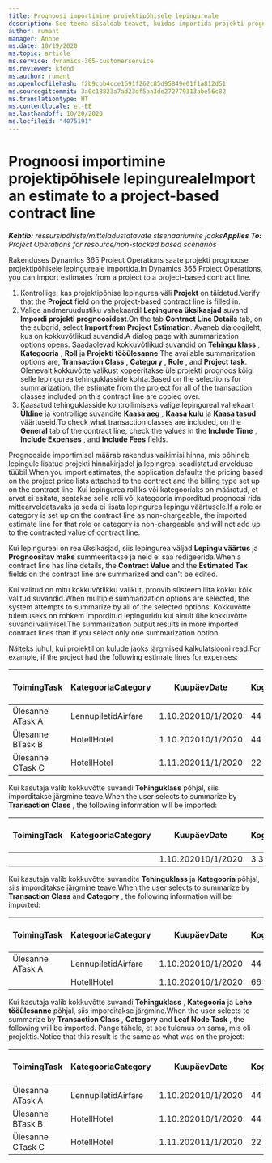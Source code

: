 ```yaml
---
title: Prognoosi importimine projektipõhisele lepingureale
description: See teema sisaldab teavet, kuidas importida projekti prognoose lepingureale.
author: rumant
manager: Annbe
ms.date: 10/19/2020
ms.topic: article
ms.service: dynamics-365-customerservice
ms.reviewer: kfend
ms.author: rumant
ms.openlocfilehash: f2b9cbb4cce1691f262c85d95849e01f1a812d51
ms.sourcegitcommit: 3a0c18823a7ad23df5aa3de272779313abe56c82
ms.translationtype: HT
ms.contentlocale: et-EE
ms.lasthandoff: 10/20/2020
ms.locfileid: "4075191"
---
```

# <a name="import-an-estimate-to-a-project-based-contract-line"></a><span data-ttu-id="dae8e-103">Prognoosi importimine projektipõhisele lepingureale</span><span class="sxs-lookup"><span data-stu-id="dae8e-103">Import an estimate to a project-based contract line</span></span>

<span data-ttu-id="dae8e-104">_**Kehtib:** ressursipõhiste/mitteladustatavate stsenaariumite jaoks_</span><span class="sxs-lookup"><span data-stu-id="dae8e-104">_**Applies To:** Project Operations for resource/non-stocked based scenarios_</span></span>

<span data-ttu-id="dae8e-105">Rakenduses Dynamics 365 Project Operations saate projekti prognoose projektipõhisele lepingureale importida.</span><span class="sxs-lookup"><span data-stu-id="dae8e-105">In Dynamics 365 Project Operations, you can import estimates from a project to a project-based contract line.</span></span>

1. <span data-ttu-id="dae8e-106">Kontrollige, kas projektipõhise lepingurea väli **Projekt** on täidetud.</span><span class="sxs-lookup"><span data-stu-id="dae8e-106">Verify that the **Project** field on the project-based contract line is filled in.</span></span>
2. <span data-ttu-id="dae8e-107">Valige andmeruudustiku vahekaardil **Lepingurea üksikasjad** suvand **Impordi projekti prognoosidest**.</span><span class="sxs-lookup"><span data-stu-id="dae8e-107">On the tab **Contract Line Details** tab, on the subgrid, select **Import from Project Estimation**.</span></span> <span data-ttu-id="dae8e-108">Avaneb dialoogileht, kus on kokkuvõtlikud suvandid.</span><span class="sxs-lookup"><span data-stu-id="dae8e-108">A dialog page with summarization options opens.</span></span> <span data-ttu-id="dae8e-109">Saadaolevad kokkuvõtlikud suvandid on **Tehingu klass** , **Kategooria** , **Roll** ja **Projekti tööülesanne**.</span><span class="sxs-lookup"><span data-stu-id="dae8e-109">The available summarization options are, **Transaction Class** , **Category** , **Role** , and **Project task**.</span></span> <span data-ttu-id="dae8e-110">Olenevalt kokkuvõtte valikust kopeeritakse üle projekti prognoos kõigi selle lepingurea tehinguklasside kohta.</span><span class="sxs-lookup"><span data-stu-id="dae8e-110">Based on the selections for summarization, the estimate from the project for all of the transaction classes included on this contract line are copied over.</span></span> 
3. <span data-ttu-id="dae8e-111">Kaasatud tehinguklasside kontrollimiseks valige lepingureal vahekaart **Üldine** ja kontrollige suvandite **Kaasa aeg** , **Kaasa kulu** ja **Kaasa tasud** väärtuseid.</span><span class="sxs-lookup"><span data-stu-id="dae8e-111">To check what transaction classes are included, on the **General** tab of the contract line, check the values in the **Include Time** , **Include Expenses** , and **Include Fees** fields.</span></span>

<span data-ttu-id="dae8e-112">Prognooside importimisel määrab rakendus vaikimisi hinna, mis põhineb lepingule lisatud projekti hinnakirjadel ja lepingreal seadistatud arvelduse tüübil.</span><span class="sxs-lookup"><span data-stu-id="dae8e-112">When you import estimates, the application defaults the pricing based on the project price lists attached to the contract and the billing type set up on the contract line.</span></span> <span data-ttu-id="dae8e-113">Kui lepingurea rolliks või kategooriaks on määratud, et arvet ei esitata, seatakse selle rolli või kategooria imporditud prognoosi rida mittearveldatavaks ja seda ei lisata lepingurea lepingu väärtusele.</span><span class="sxs-lookup"><span data-stu-id="dae8e-113">If a role or category is set up on the contract line as non-chargeable, the imported estimate line for that role or category is non-chargeable and will not add up to the contracted value of contract line.</span></span>

<span data-ttu-id="dae8e-114">Kui lepingureal on rea üksikasjad, siis lepingurea väljad **Lepingu väärtus** ja **Prognoositav maks** summeeritakse ja neid ei saa redigeerida.</span><span class="sxs-lookup"><span data-stu-id="dae8e-114">When a contract line has line details, the **Contract Value** and the **Estimated Tax** fields on the contract line are summarized and can't be edited.</span></span>

<span data-ttu-id="dae8e-115">Kui valitud on mitu kokkuvõtlikku valikut, proovib süsteem liita kokku kõik valitud suvandid.</span><span class="sxs-lookup"><span data-stu-id="dae8e-115">When multiple summarization options are selected, the system attempts to summarize by all of the selected options.</span></span> <span data-ttu-id="dae8e-116">Kokkuvõtte tulemuseks on rohkem imporditud lepinguridu kui ainult ühe kokkuvõtte suvandi valimisel.</span><span class="sxs-lookup"><span data-stu-id="dae8e-116">The summarization output results in more imported contract lines than if you select only one summarization option.</span></span>

<span data-ttu-id="dae8e-117">Näiteks juhul, kui projektil on kulude jaoks järgmised kalkulatsiooni read.</span><span class="sxs-lookup"><span data-stu-id="dae8e-117">For example, if the project had the following estimate lines for expenses:</span></span>

| <span data-ttu-id="dae8e-118">Toiming</span><span class="sxs-lookup"><span data-stu-id="dae8e-118">Task</span></span> | <span data-ttu-id="dae8e-119">Kategooria</span><span class="sxs-lookup"><span data-stu-id="dae8e-119">Category</span></span> | <span data-ttu-id="dae8e-120">Kuupäev</span><span class="sxs-lookup"><span data-stu-id="dae8e-120">Date</span></span> | <span data-ttu-id="dae8e-121">Kogus</span><span class="sxs-lookup"><span data-stu-id="dae8e-121">Quantity</span></span> | <span data-ttu-id="dae8e-122">Ühiku hind</span><span class="sxs-lookup"><span data-stu-id="dae8e-122">Unit price</span></span> | <span data-ttu-id="dae8e-123">Summa</span><span class="sxs-lookup"><span data-stu-id="dae8e-123">Amount</span></span> |
| --- | --- | --- | --- | --- | --- |
| <span data-ttu-id="dae8e-124">Ülesanne A</span><span class="sxs-lookup"><span data-stu-id="dae8e-124">Task A</span></span> | <span data-ttu-id="dae8e-125">Lennupiletid</span><span class="sxs-lookup"><span data-stu-id="dae8e-125">Airfare</span></span> | <span data-ttu-id="dae8e-126">1.10.2020</span><span class="sxs-lookup"><span data-stu-id="dae8e-126">10/1/2020</span></span> | <span data-ttu-id="dae8e-127">4</span><span class="sxs-lookup"><span data-stu-id="dae8e-127">4</span></span> | <span data-ttu-id="dae8e-128">400</span><span class="sxs-lookup"><span data-stu-id="dae8e-128">400</span></span> | <span data-ttu-id="dae8e-129">1600</span><span class="sxs-lookup"><span data-stu-id="dae8e-129">1600</span></span> |
| <span data-ttu-id="dae8e-130">Ülesanne B</span><span class="sxs-lookup"><span data-stu-id="dae8e-130">Task B</span></span> | <span data-ttu-id="dae8e-131">Hotell</span><span class="sxs-lookup"><span data-stu-id="dae8e-131">Hotel</span></span> | <span data-ttu-id="dae8e-132">1.10.2020</span><span class="sxs-lookup"><span data-stu-id="dae8e-132">10/1/2020</span></span> | <span data-ttu-id="dae8e-133">4</span><span class="sxs-lookup"><span data-stu-id="dae8e-133">4</span></span> | <span data-ttu-id="dae8e-134">200</span><span class="sxs-lookup"><span data-stu-id="dae8e-134">200</span></span> | <span data-ttu-id="dae8e-135">800</span><span class="sxs-lookup"><span data-stu-id="dae8e-135">800</span></span> |
| <span data-ttu-id="dae8e-136">Ülesanne C</span><span class="sxs-lookup"><span data-stu-id="dae8e-136">Task C</span></span> | <span data-ttu-id="dae8e-137">Hotell</span><span class="sxs-lookup"><span data-stu-id="dae8e-137">Hotel</span></span> | <span data-ttu-id="dae8e-138">1.11.2020</span><span class="sxs-lookup"><span data-stu-id="dae8e-138">11/1/2020</span></span> | <span data-ttu-id="dae8e-139">2</span><span class="sxs-lookup"><span data-stu-id="dae8e-139">2</span></span> | <span data-ttu-id="dae8e-140">200</span><span class="sxs-lookup"><span data-stu-id="dae8e-140">200</span></span> | <span data-ttu-id="dae8e-141">400</span><span class="sxs-lookup"><span data-stu-id="dae8e-141">400</span></span> |

<span data-ttu-id="dae8e-142">Kui kasutaja valib kokkuvõtte suvandi **Tehinguklass** põhjal, siis imporditakse järgmine teave.</span><span class="sxs-lookup"><span data-stu-id="dae8e-142">When the user selects to summarize by **Transaction Class** , the following information will be imported:</span></span>

| <span data-ttu-id="dae8e-143">Toiming</span><span class="sxs-lookup"><span data-stu-id="dae8e-143">Task</span></span> | <span data-ttu-id="dae8e-144">Kategooria</span><span class="sxs-lookup"><span data-stu-id="dae8e-144">Category</span></span> | <span data-ttu-id="dae8e-145">Kuupäev</span><span class="sxs-lookup"><span data-stu-id="dae8e-145">Date</span></span> | <span data-ttu-id="dae8e-146">Kogus</span><span class="sxs-lookup"><span data-stu-id="dae8e-146">Quantity</span></span> | <span data-ttu-id="dae8e-147">Ühiku hind</span><span class="sxs-lookup"><span data-stu-id="dae8e-147">Unit price</span></span> | <span data-ttu-id="dae8e-148">Summa</span><span class="sxs-lookup"><span data-stu-id="dae8e-148">Amount</span></span> |
| --- | --- | --- | --- | --- | --- |
| &nbsp;  | &nbsp;  | <span data-ttu-id="dae8e-149">1.10.2020</span><span class="sxs-lookup"><span data-stu-id="dae8e-149">10/1/2020</span></span> | <span data-ttu-id="dae8e-150">3.34</span><span class="sxs-lookup"><span data-stu-id="dae8e-150">3.34</span></span> | <span data-ttu-id="dae8e-151">840</span><span class="sxs-lookup"><span data-stu-id="dae8e-151">840</span></span> | <span data-ttu-id="dae8e-152">2800</span><span class="sxs-lookup"><span data-stu-id="dae8e-152">2800</span></span> |

<span data-ttu-id="dae8e-153">Kui kasutaja valib kokkuvõtte suvandite **Tehinguklass** ja **Kategooria** põhjal, siis imporditakse järgmine teave.</span><span class="sxs-lookup"><span data-stu-id="dae8e-153">When the user selects to summarize by **Transaction Class** and **Category** , the following information will be imported:</span></span>

| <span data-ttu-id="dae8e-154">Toiming</span><span class="sxs-lookup"><span data-stu-id="dae8e-154">Task</span></span> | <span data-ttu-id="dae8e-155">Kategooria</span><span class="sxs-lookup"><span data-stu-id="dae8e-155">Category</span></span> | <span data-ttu-id="dae8e-156">Kuupäev</span><span class="sxs-lookup"><span data-stu-id="dae8e-156">Date</span></span> | <span data-ttu-id="dae8e-157">Kogus</span><span class="sxs-lookup"><span data-stu-id="dae8e-157">Quantity</span></span> | <span data-ttu-id="dae8e-158">Ühiku hind</span><span class="sxs-lookup"><span data-stu-id="dae8e-158">Unit price</span></span> | <span data-ttu-id="dae8e-159">Summa</span><span class="sxs-lookup"><span data-stu-id="dae8e-159">Amount</span></span> |
| --- | --- | --- | --- | --- | --- |
| <span data-ttu-id="dae8e-160">Ülesanne A</span><span class="sxs-lookup"><span data-stu-id="dae8e-160">Task A</span></span> | <span data-ttu-id="dae8e-161">Lennupiletid</span><span class="sxs-lookup"><span data-stu-id="dae8e-161">Airfare</span></span> | <span data-ttu-id="dae8e-162">1.10.2020</span><span class="sxs-lookup"><span data-stu-id="dae8e-162">10/1/2020</span></span> | <span data-ttu-id="dae8e-163">4</span><span class="sxs-lookup"><span data-stu-id="dae8e-163">4</span></span> | <span data-ttu-id="dae8e-164">400</span><span class="sxs-lookup"><span data-stu-id="dae8e-164">400</span></span> | <span data-ttu-id="dae8e-165">1600</span><span class="sxs-lookup"><span data-stu-id="dae8e-165">1600</span></span> |
| &nbsp;  | <span data-ttu-id="dae8e-166">Hotell</span><span class="sxs-lookup"><span data-stu-id="dae8e-166">Hotel</span></span> | <span data-ttu-id="dae8e-167">1.10.2020</span><span class="sxs-lookup"><span data-stu-id="dae8e-167">10/1/2020</span></span> | <span data-ttu-id="dae8e-168">6</span><span class="sxs-lookup"><span data-stu-id="dae8e-168">6</span></span> | <span data-ttu-id="dae8e-169">200</span><span class="sxs-lookup"><span data-stu-id="dae8e-169">200</span></span> | <span data-ttu-id="dae8e-170">1200</span><span class="sxs-lookup"><span data-stu-id="dae8e-170">1200</span></span> |

<span data-ttu-id="dae8e-171">Kui kasutaja valib kokkuvõtte suvandi **Tehinguklass** , **Kategooria** ja **Lehe tööülesanne** põhjal, siis imporditakse järgmine.</span><span class="sxs-lookup"><span data-stu-id="dae8e-171">When the user selects to summarize by **Transaction Class** , **Category** and **Leaf Node Task** , the following will be imported.</span></span> <span data-ttu-id="dae8e-172">Pange tähele, et see tulemus on sama, mis oli projektis.</span><span class="sxs-lookup"><span data-stu-id="dae8e-172">Notice that this result is the same as what was on the project:</span></span>

| <span data-ttu-id="dae8e-173">Toiming</span><span class="sxs-lookup"><span data-stu-id="dae8e-173">Task</span></span> | <span data-ttu-id="dae8e-174">Kategooria</span><span class="sxs-lookup"><span data-stu-id="dae8e-174">Category</span></span> | <span data-ttu-id="dae8e-175">Kuupäev</span><span class="sxs-lookup"><span data-stu-id="dae8e-175">Date</span></span> | <span data-ttu-id="dae8e-176">Kogus</span><span class="sxs-lookup"><span data-stu-id="dae8e-176">Quantity</span></span> | <span data-ttu-id="dae8e-177">Ühiku hind</span><span class="sxs-lookup"><span data-stu-id="dae8e-177">Unit price</span></span> | <span data-ttu-id="dae8e-178">Summa</span><span class="sxs-lookup"><span data-stu-id="dae8e-178">Amount</span></span> |
| --- | --- | --- | --- | --- | --- |
| <span data-ttu-id="dae8e-179">Ülesanne A</span><span class="sxs-lookup"><span data-stu-id="dae8e-179">Task A</span></span> | <span data-ttu-id="dae8e-180">Lennupiletid</span><span class="sxs-lookup"><span data-stu-id="dae8e-180">Airfare</span></span> | <span data-ttu-id="dae8e-181">1.10.2020</span><span class="sxs-lookup"><span data-stu-id="dae8e-181">10/1/2020</span></span> | <span data-ttu-id="dae8e-182">4</span><span class="sxs-lookup"><span data-stu-id="dae8e-182">4</span></span> | <span data-ttu-id="dae8e-183">400</span><span class="sxs-lookup"><span data-stu-id="dae8e-183">400</span></span> | <span data-ttu-id="dae8e-184">1600</span><span class="sxs-lookup"><span data-stu-id="dae8e-184">1600</span></span> |
| <span data-ttu-id="dae8e-185">Ülesanne B</span><span class="sxs-lookup"><span data-stu-id="dae8e-185">Task B</span></span> | <span data-ttu-id="dae8e-186">Hotell</span><span class="sxs-lookup"><span data-stu-id="dae8e-186">Hotel</span></span> | <span data-ttu-id="dae8e-187">1.10.2020</span><span class="sxs-lookup"><span data-stu-id="dae8e-187">10/1/2020</span></span> | <span data-ttu-id="dae8e-188">4</span><span class="sxs-lookup"><span data-stu-id="dae8e-188">4</span></span> | <span data-ttu-id="dae8e-189">200</span><span class="sxs-lookup"><span data-stu-id="dae8e-189">200</span></span> | <span data-ttu-id="dae8e-190">800</span><span class="sxs-lookup"><span data-stu-id="dae8e-190">800</span></span> |
| <span data-ttu-id="dae8e-191">Ülesanne C</span><span class="sxs-lookup"><span data-stu-id="dae8e-191">Task C</span></span> | <span data-ttu-id="dae8e-192">Hotell</span><span class="sxs-lookup"><span data-stu-id="dae8e-192">Hotel</span></span> | <span data-ttu-id="dae8e-193">1.11.2020</span><span class="sxs-lookup"><span data-stu-id="dae8e-193">11/1/2020</span></span> | <span data-ttu-id="dae8e-194">2</span><span class="sxs-lookup"><span data-stu-id="dae8e-194">2</span></span> | <span data-ttu-id="dae8e-195">200</span><span class="sxs-lookup"><span data-stu-id="dae8e-195">200</span></span> | <span data-ttu-id="dae8e-196">400</span><span class="sxs-lookup"><span data-stu-id="dae8e-196">400</span></span> |
